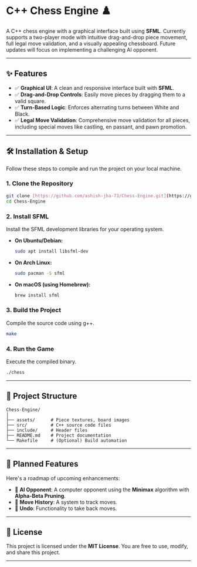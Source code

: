 # C++ Chess Engine ♟️

A C++ chess engine with a graphical interface built using **SFML**. Currently supports a two-player mode with intuitive drag-and-drop piece movement, full legal move validation, and a visually appealing chessboard. Future updates will focus on implementing a challenging AI opponent.

---

## ✨ Features

* ✅ **Graphical UI**: A clean and responsive interface built with **SFML**.
* ✅ **Drag-and-Drop Controls**: Easily move pieces by dragging them to a valid square.
* ✅ **Turn-Based Logic**: Enforces alternating turns between White and Black.
* ✅ **Legal Move Validation**: Comprehensive move validation for all pieces, including special moves like castling, en passant, and pawn promotion.

---

## 🛠️ Installation & Setup

Follow these steps to compile and run the project on your local machine.

### 1. Clone the Repository

```bash
git clone [https://github.com/ashish-jha-73/Chess-Engine.git](https://github.com/ashish-jha-73/Chess-Engine.git)
cd Chess-Engine
```

### 2. Install SFML

Install the SFML development libraries for your operating system.

* **On Ubuntu/Debian:**
    ```bash
    sudo apt install libsfml-dev
    ```
* **On Arch Linux:**
    ```bash
    sudo pacman -S sfml
    ```
* **On macOS (using Homebrew):**
    ```bash
    brew install sfml
    ```

### 3. Build the Project

Compile the source code using g++.

```bash
make
```

### 4. Run the Game

Execute the compiled binary.

```bash
./chess
```

---

## 📂 Project Structure

```
Chess-Engine/
│
├── assets/      # Piece textures, board images
├── src/         # C++ source code files
├── include/     # Header files
├── README.md    # Project documentation
└── Makefile     # (Optional) Build automation
```

---

## 🧠 Planned Features

Here's a roadmap of upcoming enhancements:

* 🔄 **AI Opponent**: A computer opponent using the **Minimax** algorithm with **Alpha-Beta Pruning**.
* 🔄 **Move History**: A system to track moves.
* 🔄 **Undo**: Functionality to take back moves.

---

## 📄 License

This project is licensed under the **MIT License**. You are free to use, modify, and share this project.

---

